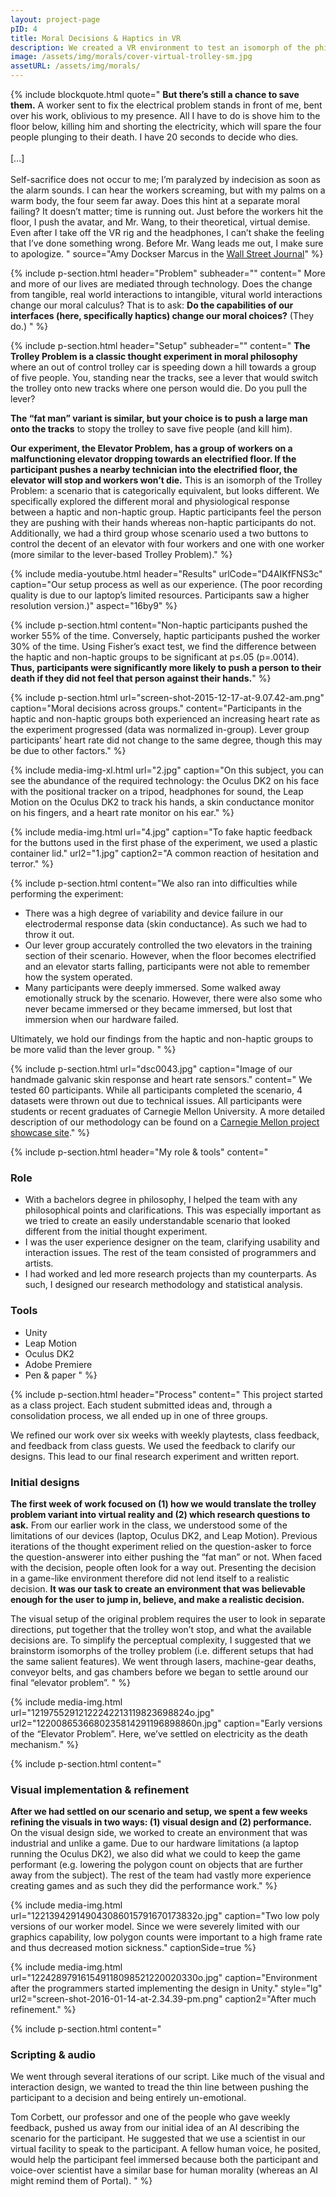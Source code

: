 ```yaml
---
layout: project-page
pID: 4
title: Moral Decisions & Haptics in VR
description: We created a VR environment to test an isomorph of the philosophical Trolley Problem. Some participants could feel the world around them while others could not. We found that participants who have haptic feedback are less likely save four people (by killing one person in reach) than their non-haptic counterparts.
image: /assets/img/morals/cover-virtual-trolley-sm.jpg
assetURL: /assets/img/morals/
---
```


{% include blockquote.html
   quote="
**But there’s still a chance to save them.** A worker sent to fix the electrical problem stands in front of me, bent over his work, oblivious to my presence. All I have to do is shove him to the floor below, killing him and shorting the electricity, which will spare the four people plunging to their death. I have 20 seconds to decide who dies.
<br><br>
[…]
<br><br>
Self-sacrifice does not occur to me; I’m paralyzed by indecision as soon as the alarm sounds. I can hear the workers screaming, but with my palms on a warm body, the four seem far away. Does this hint at a separate moral failing? It doesn’t matter; time is running out. Just before the workers hit the floor, I push the avatar, and Mr. Wang, to their theoretical, virtual demise. Even after I take off the VR rig and the headphones, I can’t shake the feeling that I’ve done something wrong. Before Mr. Wang leads me out, I make sure to apologize.
"
   source="Amy Dockser Marcus in the <a href='https://www.wsj.com/articles/how-new-technology-is-illuminating-a-classic-ethical-dilemma-1465395082' target='_blank'>Wall Street Journal</a>"
%}

{% include p-section.html
   header="Problem"
   subheader=""
   content="
More and more of our lives are mediated through technology. Does the change from tangible, real world interactions to intangible, vitural world interactions change our moral calculus? That is to ask: **Do the capabilities of our interfaces (here, specifically haptics) change our moral choices?** (They do.)
"
%}

{% include p-section.html
   header="Setup"
   subheader=""
   content="
**The Trolley Problem is a classic thought experiment in moral philosophy** where an out of control trolley car is speeding down a hill towards a group of five people. You, standing near the tracks, see a lever that would switch the trolley onto new tracks where one person would die. Do you pull the lever?

**The “fat man” variant is similar, but your choice is to push a large man onto the tracks** to stopy the trolley to save five people (and kill him).

**Our experiment, the Elevator Problem, has a group of workers on a malfunctioning elevator dropping towards an electrified floor. If the participant pushes a nearby technician into the electrified floor, the elevator will stop and workers won’t die.** This is an isomorph of the Trolley Problem: a scenario that is categorically equivalent, but looks different. We specifically explored the different moral and physiological response between a haptic and non-haptic group. Haptic participants feel the person they are pushing with their hands whereas non-haptic participants do not. Additionally, we had a third group whose scenario used a two buttons to control the decent of an elevator with four workers and one with one worker (more similar to the lever-based Trolley Problem)."
%}

{% include media-youtube.html
   header="Results"
   urlCode="D4AIKfFNS3c"
   caption="Our setup process as well as our experience. (The poor recording quality is due to our laptop’s limited resources. Participants saw a higher resolution version.)"
   aspect="16by9"
%}

{% include p-section.html
   content="Non-haptic participants pushed the worker 55% of the time. Conversely, haptic participants pushed the worker 30% of the time. Using Fisher’s exact test, we find the difference between the haptic and non-haptic groups to be significant at p≤.05 (p=.0014). **Thus, participants were significantly more likely to push a person to their death if they did not feel that person against their hands.**"
%}

{% include p-section.html
   url="screen-shot-2015-12-17-at-9.07.42-am.png"
   caption="Moral decisions across groups."
   content="Participants in the haptic and non-haptic groups both experienced an increasing heart rate as the experiment progressed (data was normalized in-group). Lever group participants’ heart rate did not change to the same degree, though this may be due to other factors."
%}

{% include media-img-xl.html
   url="2.jpg"
   caption="On this subject, you can see the abundance of the required technology: the Oculus DK2 on his face with the positional tracker on a tripod, headphones for sound, the Leap Motion on the Oculus DK2 to track his hands, a skin conductance monitor on his fingers, and a heart rate monitor on his ear."
%}

{% include media-img.html
   url="4.jpg"
   caption="To fake haptic feedback for the buttons used in the first phase of the experiment, we used a plastic container lid."
   url2="1.jpg"
   caption2="A common reaction of hesitation and terror."
%}

{% include p-section.html
   content="We also ran into difficulties while performing the experiment:

- There was a high degree of variability and device failure in our electrodermal response data (skin conductance). As such we had to throw it out.
- Our lever group accurately controlled the two elevators in the training section of their scenario. However, when the floor becomes electrified and an elevator starts falling, participants were not able to remember how the system operated.
- Many participants were deeply immersed. Some walked away emotionally struck by the scenario. However, there were also some who never became immersed or they became immersed, but lost that immersion when our hardware failed.

Ultimately, we hold our findings from the haptic and non-haptic groups to be more valid than the lever group.
"
%}

{% include p-section.html
   url="dsc0043.jpg"
   caption="Image of our handmade galvanic skin response and heart rate sensors."
   content="
We tested 60 participants. While all participants completed the scenario, 4 datasets were thrown out due to technical issues. All participants were students or recent graduates of Carnegie Mellon University. A more detailed description of our methodology can be found on a <a href='http://ideate.xsead.cmu.edu/gallery/projects/virtual-trolley' target='_blank'>Carnegie Mellon project showcase site</a>."
%}


{% include p-section.html
   header="My role & tools"
   content="
### Role
- With a bachelors degree in philosophy, I helped the team with any philosophical points and clarifications. This was especially important as we tried to create an easily understandable scenario that looked different from the initial thought experiment.
- I was the user experience designer on the team, clarifying usability and interaction issues. The rest of the team consisted of programmers and artists.
- I had worked and led more research projects than my counterparts. As such, I designed our research methodology and statistical analysis.

### Tools
- Unity
- Leap Motion
- Oculus DK2
- Adobe Premiere
- Pen & paper
"
%}

{% include p-section.html
   header="Process"
   content="
This project started as a class project. Each student submitted ideas and, through a consolidation process, we all ended up in one of three groups.

We refined our work over six weeks with weekly playtests, class feedback, and feedback from class guests. We used the feedback to clarify our designs. This lead to our final research experiment and written report.

### Initial designs

**The first week of work focused on (1) how we would translate the trolley problem variant into virtual reality and (2) which research questions to ask.** From our earlier work in the class, we understood some of the limitations of our devices (laptop, Oculus DK2, and Leap Motion). Previous iterations of the thought experiment relied on the question-asker to force the question-answerer into either pushing the “fat man” or not. When faced with the decision, people often look for a way out. Presenting the decision in a game-like environment therefore did not lend itself to a realistic decision. **It was our task to create an environment that was believable enough for the user to jump in, believe, and make a realistic decision.**

The visual setup of the original problem requires the user to look in separate directions, put together that the trolley won’t stop, and what the available decisions are. To simplify the perceptual complexity, I suggested that we brainstorm isomorphs of the trolley problem (i.e. different setups that had the same salient features). We went through lasers, machine-gear deaths, conveyor belts, and gas chambers before we began to settle around our final “elevator problem”.
"
%}

{% include media-img.html
   url="12197552912122242213119823698824o.jpg"
   url2="1220086536680235814291196898860n.jpg"
   caption="Early versions of the “Elevator Problem”. Here, we’ve settled on electricity as the death mechanism."
%}

{% include p-section.html
   content="
### Visual implementation & refinement
**After we had settled on our scenario and setup, we spent a few weeks refining the visuals in two ways: (1) visual design and (2) performance.** On the visual design side, we worked to create an environment that was industrial and unlike a game. Due to our hardware limitations (a laptop running the Oculus DK2), we also did what we could to keep the game performant (e.g. lowering the polygon count on objects that are further away from the subject). The rest of the team had vastly more experience creating games and as such they did the performance work."
%}

{% include media-img.html
   url="122139429149043086015791670173832o.jpg"
   caption="Two low poly versions of our worker model. Since we were severely limited with our graphics capability, low polygon counts were important to a high frame rate and thus decreased motion sickness."
   captionSide=true
%}

{% include media-img.html
   url="122428979161549118098521220020330o.jpg"
   caption="Environment after the programmers started implementing the design in Unity."
   style="lg"
   url2="screen-shot-2016-01-14-at-2.34.39-pm.png"
   caption2="After much refinement."
%}

{% include p-section.html
   content="
### Scripting & audio
   We went through several iterations of our script. Like much of the visual and interaction design, we wanted to tread the thin line between pushing the participant to a decision and being entirely un-emotional.

   Tom Corbett, our professor and one of the people who gave weekly feedback, pushed us away from our initial idea of an AI describing the scenario for the participant. He suggested that we use a scientist in our virtual facility to speak to the participant. A fellow human voice, he posited, would help the participant feel immersed because both the participant and voice-over scientist have a similar base for human morality (whereas an AI might remind them of Portal).
   "
%}
